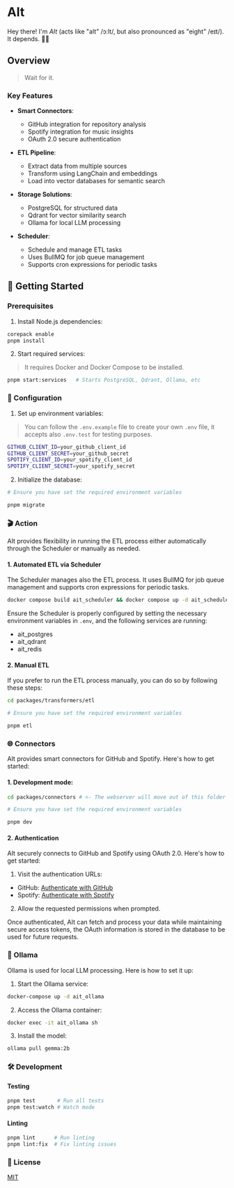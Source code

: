 # AIt

Hey there! I'm _AIt_ (acts like "alt" /ɔːlt/, but also pronounced as "eight" /eɪt/). It depends. 🤷‍♂️

## Overview

> Wait for it.

### Key Features

- **Smart Connectors**:
  - GitHub integration for repository analysis
  - Spotify integration for music insights
  - OAuth 2.0 secure authentication

- **ETL Pipeline**:
  - Extract data from multiple sources
  - Transform using LangChain and embeddings
  - Load into vector databases for semantic search

- **Storage Solutions**:
  - PostgreSQL for structured data
  - Qdrant for vector similarity search
  - Ollama for local LLM processing

- **Scheduler**:
  - Schedule and manage ETL tasks
  - Uses BullMQ for job queue management
  - Supports cron expressions for periodic tasks
  
## 🚀 Getting Started

### Prerequisites

1. Install Node.js dependencies:

```bash
corepack enable
pnpm install
```

2. Start required services:
> It requires Docker and Docker Compose to be installed.

```bash
pnpm start:services   # Starts PostgreSQL, Qdrant, Ollama, etc
````

### 🔧 Configuration

1. Set up environment variables:

> You can follow the `.env.example` file to create your own `.env` file, it accepts also `.env.test` for testing purposes.

```bash
GITHUB_CLIENT_ID=your_github_client_id
GITHUB_CLIENT_SECRET=your_github_secret
SPOTIFY_CLIENT_ID=your_spotify_client_id
SPOTIFY_CLIENT_SECRET=your_spotify_secret
```

2. Initialize the database:

```bash
# Ensure you have set the required environment variables

pnpm migrate
```

### 🎬 Action

AIt provides flexibility in running the ETL process either automatically through the Scheduler or manually as needed.

#### 1. Automated ETL via Scheduler

The Scheduler manages also the ETL process. It uses BullMQ for job queue management and supports cron expressions for periodic tasks.

```bash
docker compose build ait_scheduler && docker compose up -d ait_scheduler
```

Ensure the Scheduler is properly configured by setting the necessary environment variables in `.env`, and the following services are running:
- ait_postgres
- ait_qdrant
- ait_redis

#### 2. Manual ETL

If you prefer to run the ETL process manually, you can do so by following these steps:

```bash
cd packages/transformers/etl

# Ensure you have set the required environment variables

pnpm etl
```

### 🌐 Connectors

AIt provides smart connectors for GitHub and Spotify. Here's how to get started:

#### 1. Development mode:

```bash
cd packages/connectors # <- The webserver will move out of this folder soon

# Ensure you have set the required environment variables

pnpm dev
```

#### 2. Authentication

AIt securely connects to GitHub and Spotify using OAuth 2.0. Here's how to get started:

1. Visit the authentication URLs:
  - GitHub: [Authenticate with GitHub](https://github.com/login/oauth/authorize?client_id=Ov23liPVDFK2UZgKcv7E&redirect_uri=http://localhost:3000/api/github/auth/callback&scope=repo)
  - Spotify: [Authenticate with Spotify](https://accounts.spotify.com/authorize?client_id=d9f5dd3420704900bfb74b933ec8cbde&response_type=code&redirect_uri=http://localhost:3000/api/spotify/auth/callback&scope=playlist-read-private,playlist-read-collaborative,user-read-playback-state,user-read-currently-playing,user-read-recently-played,user-read-playback-position,user-top-read)

2. Allow the requested permissions when prompted.

Once authenticated, AIt can fetch and process your data while maintaining secure access tokens, the OAuth information is stored in the database to be used for future requests.

### 🧠 Ollama

Ollama is used for local LLM processing. Here is how to set it up:

1. Start the Ollama service:

```bash
docker-compose up -d ait_ollama
```

2. Access the Ollama container:

```bash
docker exec -it ait_ollama sh
```

3. Install the model:

```bash
ollama pull gemma:2b
```

### 🛠️ Development

#### Testing

```bash
pnpm test       # Run all tests
pnpm test:watch # Watch mode
```

#### Linting

```bash
pnpm lint      # Run linting
pnpm lint:fix  # Fix linting issues
```

### 📝 License

[MIT](LICENSE)
